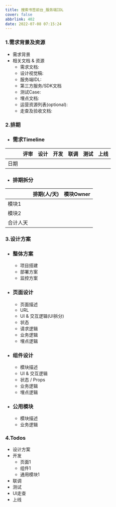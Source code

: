 ```yaml
---
title: 搜索书签前台_服务端IDL
cover: false
abbrlink: 402
date: 2022-07-08 07:15:24
---
```


### 1.需求背景及资源

- 需求背景
- 相关文档 & 资源
  - 需求文档:
  - 设计视觉稿:
  - 服务端IDL:
  - 第三方服务/SDK文档
  - 测试Case:
  - 埋点文档:
  - 运营资源列表(optional):
  - 走查及验收文档:

### 2.排期

- ### 需求Timeline

|      | 评审 | 设计 | 开发 | 联调 | 测试 | 上线 |
| ---- | ---- | ---- | ---- | ---- | ---- | ---- |
| 日期 |      |      |      |      |      |      |

- ### 排期拆分

|          | 排期(人/天) | 模块Owner |
| -------- | ----------- | --------- |
| 模块1    |             |           |
| 模块2    |             |           |
| 合计人天 |             |           |

### 3.设计方案

- ### 整体方案

  - 项目搭建
  - 部署方案
  - 监控方案

- ### 页面设计

  - 页面描述
  - URL
  - UI & 交互逻辑(UI拆分)
  - 状态
  - 请求逻辑
  - 业务逻辑
  - 埋点逻辑

- ### 组件设计

  - 模块描述
  - UI & 交互逻辑
  - 状态 / Props
  - 业务逻辑
  - 埋点逻辑

- ### 公用模块

  - 模块描述
  - 业务逻辑

### 4.Todos

- 设计方案
- 开发
  - 页面1
  - 组件1
  - 通用模块1
- 联调
- 测试
- UI走查
- 上线

## 



